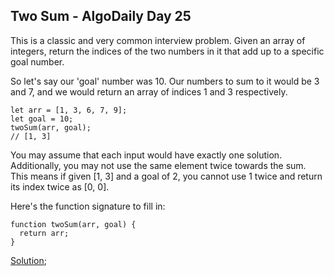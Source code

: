 ## Two Sum - AlgoDaily Day 25

This is a classic and very common interview problem. Given an array of integers, return the indices of the two numbers in it that add up to a specific goal number.

So let's say our 'goal' number was 10. Our numbers to sum to it would be 3 and 7, and we would return an array of indices 1 and 3 respectively.

```
let arr = [1, 3, 6, 7, 9];
let goal = 10;
twoSum(arr, goal);
// [1, 3]
```

You may assume that each input would have exactly one solution. Additionally, you may not use the same element twice towards the sum. This means if given [1, 3] and a goal of 2, you cannot use 1 twice and return its index twice as [0, 0].

Here's the function signature to fill in:

```
function twoSum(arr, goal) {
  return arr;
}
```

[Solution](./index.js);
